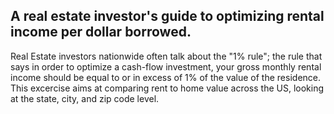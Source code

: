 A real estate investor's guide to optimizing rental income per dollar borrowed. 
------
Real Estate investors nationwide often talk about the "1% rule"; the rule that says in order to optimize a cash-flow investment, your gross monthly rental income should be equal to or in excess of 1% of the value of the residence. 
This excercise aims at comparing rent to home value across the US, looking at the state, city, and zip code level.

